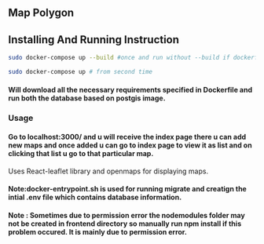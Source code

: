 ## Map Polygon
## Installing And Running Instruction
``` bash 
sudo docker-compose up --build #once and run without --build if dockerfile is not changed

sudo docker-compose up # from second time
```

#### Will download all the necessary requirements specified in Dockerfile and run both the database based on postgis image.

### Usage
#### Go to localhost:3000/ and u will receive the index page there u can add new maps and once added u can go to index page to view it as list and on clicking that list u go to that particular map. 

Uses React-leaflet library and openmaps for displaying maps.



#### Note:docker-entrypoint.sh is used for running migrate and creatign the intial .env file which contains database information.


#### Note : Sometimes due to permission error the nodemodules folder may not be created in frontend directory so manually run npm install if this problem occured. It is mainly due to permission error.